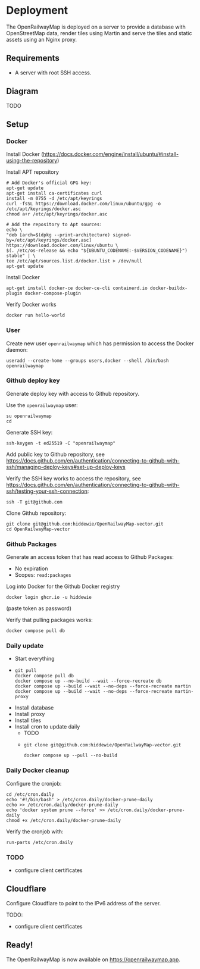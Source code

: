 # Deployment

The OpenRailwayMap is deployed on a server to provide a database with OpenStreetMap data, render tiles using Martin and serve the tiles and static assets using an Nginx proxy.

## Requirements

- A server with root SSH access.

## Diagram

TODO

## Setup

### Docker

Install Docker (https://docs.docker.com/engine/install/ubuntu/#install-using-the-repository)

Install APT repository
```shell
# Add Docker's official GPG key:
apt-get update
apt-get install ca-certificates curl
install -m 0755 -d /etc/apt/keyrings
curl -fsSL https://download.docker.com/linux/ubuntu/gpg -o /etc/apt/keyrings/docker.asc
chmod a+r /etc/apt/keyrings/docker.asc

# Add the repository to Apt sources:
echo \
"deb [arch=$(dpkg --print-architecture) signed-by=/etc/apt/keyrings/docker.asc] https://download.docker.com/linux/ubuntu \
$(. /etc/os-release && echo "${UBUNTU_CODENAME:-$VERSION_CODENAME}") stable" | \
tee /etc/apt/sources.list.d/docker.list > /dev/null
apt-get update
```

Install Docker
```shell
apt-get install docker-ce docker-ce-cli containerd.io docker-buildx-plugin docker-compose-plugin
```

Verify Docker works
```shell
docker run hello-world
```

### User

Create new user `openrailwaymap` which has permission to access the Docker daemon:
```shell
useradd --create-home --groups users,docker --shell /bin/bash openrailwaymap
```
      
### Github deploy key

Generate deploy key with access to Github repository.

Use the `openrailwaymap` user:
```shell
su openrailwaymap
cd
```

Generate SSH key:
```shell
ssh-keygen -t ed25519 -C "openrailwaymap"
```

Add public key to Github repository, see https://docs.github.com/en/authentication/connecting-to-github-with-ssh/managing-deploy-keys#set-up-deploy-keys

Verify the SSH key works to access the repository, see https://docs.github.com/en/authentication/connecting-to-github-with-ssh/testing-your-ssh-connection:
```shell
ssh -T git@github.com
```

Clone Github repository:
```shell
git clone git@github.com:hiddewie/OpenRailwayMap-vector.git
cd OpenRailwayMap-vector
```

### Github Packages

Generate an access token that has read access to Github Packages:
  - No expiration
  - Scopes: `read:packages`

Log into Docker for the Github Docker registry
```shell
docker login ghcr.io -u hiddewie
```
(paste token as password)

Verify that pulling packages works:
```shell
docker compose pull db
```

### Daily update

- Start everything
- ```shell
  git pull
  docker compose pull db
  docker compose up --no-build --wait --force-recreate db
  docker compose up --build --wait --no-deps --force-recreate martin
  docker compose up --build --wait --no-deps --force-recreate martin-proxy
  ```
- Install database
- Install proxy
- Install tiles
- Install cron to update daily
  - TODO
  - ```shell
    git clone git@github.com:hiddewie/OpenRailwayMap-vector.git
    
    docker compose up --pull --no-build
    ```

### Daily Docker cleanup

Configure the cronjob:
```shell
cd /etc/cron.daily
echo '#!/bin/bash' > /etc/cron.daily/docker-prune-daily
echo >> /etc/cron.daily/docker-prune-daily
echo 'docker system prune --force' >> /etc/cron.daily/docker-prune-daily
chmod +x /etc/cron.daily/docker-prune-daily
```
  
Verify the cronjob with:
```shell
run-parts /etc/cron.daily
```

### TODO

- configure client certificates

## Cloudflare

Configure Cloudflare to point to the IPv6 address of the server.

TODO:
- configure client certificates

## Ready!

The OpenRailwayMap is now available on https://openrailwaymap.app.
